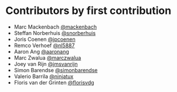 # Contributors by first contribution

- Marc Mackenbach [@mackenbach](https://github.com/mackenbach)
- Steffan Norberhuis [@snorberhuis](https://github.com/snorberhuis)
- Joris Coenen [@jpcoenen](https://github.com/jpcoenen)
- Remco Verhoef [@nl5887](https://github.com/nl5887)
- Aaron Ang [@aaronang](https://github.com/aaronang)
- Marc Zwalua [@marczwalua](https://github.com/marczwalua)
- Joey van Rijn [@jmsvanrijn](https://github.com/jmsvanrijn)
- Simon Barendse [@simonbarendse](https://github.com/simonbarendse)
- Valerio Barrila [@ninjatux](https://github.com/ninjatux)
- Floris van der Grinten [@florisvdg](https://github.com/florisvdg)
